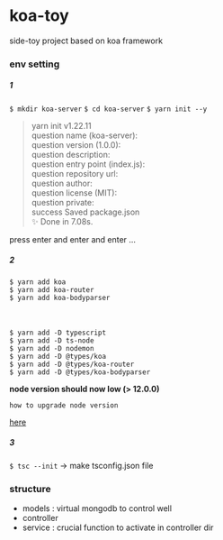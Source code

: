 # koa-toy
side-toy project based on koa framework

### env setting

##### 1
`$ mkdir koa-server`
`$ cd koa-server`
`$ yarn init --y`

>yarn init v1.22.11<br>
question name (koa-server):<br>
question version (1.0.0):<br>
question description:<br>
question entry point (index.js):<br>
question repository url:<br>
question author:<br>
question license (MIT):<br>
question private:<br>
success Saved package.json<br>
✨  Done in 7.08s.<br>

press enter and enter and enter ...

##### 2
`$ yarn add koa`<br>
`$ yarn add koa-router`<br>
`$ yarn add koa-bodyparser`<br>
<br><br>

`$ yarn add -D typescript`<br>
`$ yarn add -D ts-node`<br>
`$ yarn add -D nodemon`<br>
`$ yarn add -D @types/koa`<br>
`$ yarn add -D @types/koa-router`<br>
`$ yarn add -D @types/koa-bodyparser`<br>

<strong>node version should now low (> 12.0.0)</strong>

`how to upgrade node version`

[here](https://phoenixnap.com/kb/update-node-js-version)

##### 3

`$ tsc --init` -> make tsconfig.json file


### structure
- models : virtual mongodb to control well
- controller 
- service : crucial function to activate in controller dir


